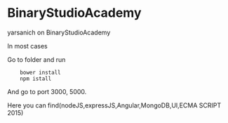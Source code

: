# BinaryStudioAcademy
yarsanich on BinaryStudioAcademy


In most cases

Go to folder and run
```
	bower install
	npm istall
```
And go to port 3000, 5000.

Here you can find(nodeJS,expressJS,Angular,MongoDB,UI,ECMA SCRIPT 2015)
